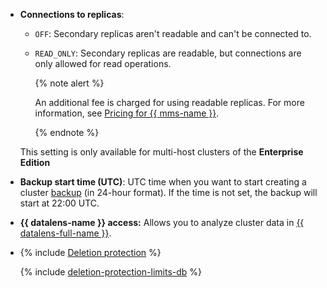 - **Connections to replicas**:

   - `OFF`: Secondary replicas aren't readable and can't be connected to.
   - `READ_ONLY`: Secondary replicas are readable, but connections are only allowed for read operations.

      {% note alert %}

      An additional fee is charged for using readable replicas. For more information, see [Pricing for {{ mms-name }}](../../../managed-sqlserver/pricing/index.md#license).

      {% endnote %}

   This setting is only available for multi-host clusters of the [](../../../managed-sqlserver/concepts/index.md) **Enterprise Edition**

- **Backup start time (UTC)**: UTC time when you want to start creating a cluster [backup](../../../managed-sqlserver/operations/cluster-backups.md) (in 24-hour format). If the time is not set, the backup will start at 22:00 UTC.

- **{{ datalens-name }} access:** Allows you to analyze cluster data in [{{ datalens-full-name }}](../../../datalens/concepts/index.md).

- {% include [Deletion protection](../console/deletion-protection.md) %}

   {% include [deletion-protection-limits-db](../deletion-protection-limits-db.md) %}
